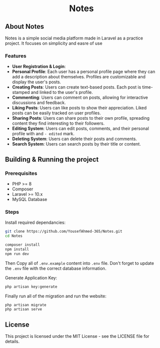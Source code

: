<h1 align="center">Notes</h1>

## About Notes

Notes is a simple social media platform made in Laravel as a practice project. It focuses on simplicity and easre of use

### Features
- **User Registration & Login**:
- **Personal Profile**: Each user has a personal profile page where they can add a description about themselves. Profiles are customizable and display the user's posts.
- **Creating Posts**: Users can create text-based posts. Each post is time-stamped and linked to the user's profile.
- **Commenting**: Users can comment on posts, allowing for interactive discussions and feedback.
- **Liking Posts**: Users can like posts to show their appreciation. Liked posts can be easily tracked on user profiles.
- **Sharing Posts**: Users can share posts to their own profile, spreading content they find interesting to their followers.
- **Editing System**: Users can edit posts, comments, and their personal profile with and `- edited` mark.
- **Deleting System**: Users can delete their posts and comments.
- **Search System**: Users can search posts by their title or content.

## Building & Running the project

### Prerequisites
- PHP >= 8
- Composer
- Laravel >= 10.x
- MySQL Database

### Steps

Install required dependancies:
```Bash
git clone https://github.com/YousefAhmed-365/Notes.git
cd Notes

composer install
npm install
npm run dev
```

Then Copy all of `.env.example` content into `.env` file. Don't forget to update the `.env` file with the correct database information.

Generate Application Key:
```Bash
php artisan key:generate
```

Finally run all of the migration and run the website:
```Bash
php artisan migrate
php artisan serve
```

## License
This project is licensed under the MIT License - see the LICENSE file for details.



